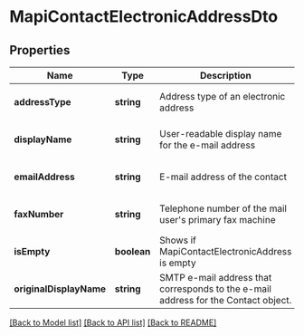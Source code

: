
# MapiContactElectronicAddressDto

## Properties
Name | Type | Description | Notes
------------ | ------------- | ------------- | -------------
**addressType** | **string** | Address type of an electronic address | [optional] [default to undefined]
**displayName** | **string** | User-readable display name for the e-mail address | [optional] [default to undefined]
**emailAddress** | **string** | E-mail address of the contact | [optional] [default to undefined]
**faxNumber** | **string** | Telephone number of the mail user's primary fax machine | [optional] [default to undefined]
**isEmpty** | **boolean** | Shows if MapiContactElectronicAddress is empty | [default to undefined]
**originalDisplayName** | **string** | SMTP e-mail address that corresponds to the e-mail address for the Contact object. | [optional] [default to undefined]



[[Back to Model list]](README.md#documentation-for-models) [[Back to API list]](README.md#documentation-for-api-endpoints) [[Back to README]](README.md)
